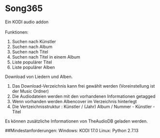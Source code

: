# Song365
Ein KODI audio addon<br><br>
Funktionen:
1. Suchen nach Künstler
2. Suchen nach Album
3. Suchen nach Titel
4. Suchen nach Titel in einem Album
5. Liste populärer Titel
6. Liste populärer Alben

Download von Liedern und Alben.
1. Das Download-Verzeichnis kann frei gewählt werden (Voreinstellung ist der Music Ordner)
2. Die Audiodateien werden mit den vorhandenen Informationen getagged
3. Wenn vorhanden werden Albencover im Verzeichnis hinterlegt
4. Die Vertzeichnisstruktur : Künstler / (Jahr) Album / Nummer - Künstler - Titel

Es können zusätzliche Informationen von TheAudioDB geladen werden.

##Mindestanforderungen:
Windows: KODI 17.0
Linux: Python 2.7.13

